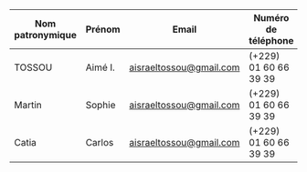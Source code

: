 | Nom patronymique | Prénom | Email | Numéro de téléphone |
|---|---|---|---|
| TOSSOU | Aimé I. | aisraeltossou@gmail.com | (+229) 01 60 66 39 39 |
| Martin | Sophie | aisraeltossou@gmail.com | (+229) 01 60 66 39 39 |
| Catia | Carlos | aisraeltossou@gmail.com | (+229) 01 60 66 39 39 |
